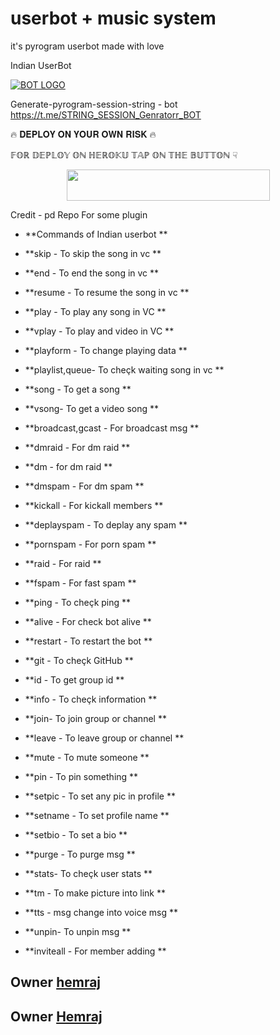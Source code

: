 # userbot + music system
it's pyrogram userbot made with love

Indian UserBot

[![BOT LOGO](https://telegra.ph/file/5d242611399c32cf9d1e4.jpg)](https://t.me/indian_userbot )

Generate-pyrogram-session-string - bot
https://t.me/STRING_SESSION_Genratorr_BOT

🔥 𝐃𝐄𝐏𝐋𝐎𝐘 𝐎𝐍 𝐘𝐎𝐔𝐑 𝐎𝐖𝐍 𝐑𝐈𝐒𝐊 🔥

𝔽𝕆ℝ 𝔻𝔼ℙ𝕃𝕆𝕐 𝕆ℕ ℍ𝔼ℝ𝕆𝕂𝕌 𝕋𝔸ℙ 𝕆ℕ 𝕋ℍ𝔼 𝔹𝕌𝕋𝕋𝕆ℕ ☟︎︎︎


<p align="center"><a href="https://heroku.com/deploy?template=https://github.com/hemrajdangi2210/INDIAN-USERBOT">
  <img src="https://img.shields.io/badge/Deploy%20To%20Heroku-aqua?style=flat&logo=heroku" width="325" height="50.100" /></a></p>

Credit - pd Repo For some plugin




- **Commands of Indian userbot **

- **skip - To skip the song in vc **

- **end - To end the song in vc **

- **resume - To resume the song in vc **

- **play - To play any song in VC **

- **vplay - To play and video in VC **

- **playform - To change playing data **

- **playlist,queue- To cheçk waiting song in vc **

- **song - To get a song **

- **vsong- To get a video song **

- **broadcast,gcast - For broadcast msg **

- **dmraid - For dm raid **

- **dm - for dm raid **

- **dmspam - For dm spam **

- **kickall - For kickall members **

- **deplayspam - To deplay any spam **

- **pornspam - For porn spam **

- **raid - For raid **

- **fspam - For fast spam **

- **ping - To cheçk ping **

- **alive - For check bot alive **

- **restart - To restart the bot **

- **git <Username> - To cheçk GitHub **

- **id - To get group id **

- **info - To cheçk information **

- **join<username>- To join group or channel **

- **leave <username>- To leave group or channel **

- **mute - To mute someone **

- **pin - To pin something **

- **setpic - To set any pic in profile **

- **setname - To set profile name **

- **setbio - To set a bio **

- **purge - To purge msg **

- **stats- To cheçk user stats **

- **tm - To make picture into link **

- **tts - msg change into voice msg **

- **unpin- To unpin msg **

- **inviteall - For member adding **

<h2 align="Owner"><b>Owner <a href="https://t.me/itts_DangiBoy">hemraj</a></b></h2>
<h2 align="Owner"><b>Owner <a href="https://github.com/hemrajdangi2210">Hemraj</a></b></h2>
